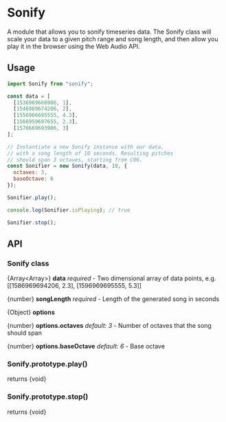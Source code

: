 # Sonify

A module that allows you to sonify timeseries data. The Sonify class will scale your data to a given pitch range and song length, and then allow you play it in the browser using the Web Audio API.

## Usage

```javascript
import Sonify from "sonify";

const data = [
  [1536969666906, 1],
  [1546969674206, 2],
  [1556966695555, 4.3],
  [1566959697655, 2.3],
  [1576669693906, 3]
];

// Instantiate a new Sonify instance with our data,
// with a song length of 10 seconds. Resulting pitches
// should span 3 octaves, starting from C06.
const Sonifier = new Sonify(data, 10, {
  octaves: 3,
  baseOctave: 6
});

Sonifier.play();

console.log(Sonifier.isPlaying); // true

Sonifier.stop();
```

## API

### Sonify class

{Array<Array<number>>} **data** _required_ - Two dimensional array of data points, e.g. [[1586969694206, 2.3], [1596969695555, 5.3]]

{number} **songLength** _required_ - Length of the generated song in seconds

{Object} **options**

{number} **options.octaves** _default: 3_ - Number of octaves that the song should span

{number} **options.baseOctave** _default: 6_ - Base octave

### Sonify.prototype.play()

returns {void}

### Sonify.prototype.stop()

returns {void}
